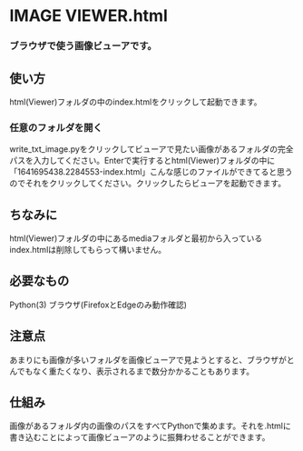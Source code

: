 # IMAGE VIEWER.html

### ブラウザで使う画像ビューアです。

## 使い方
html(Viewer)フォルダの中のindex.htmlをクリックして起動できます。

### 任意のフォルダを開く
write_txt_image.pyをクリックしてビューアで見たい画像があるフォルダの完全パスを入力してください。Enterで実行するとhtml(Viewer)フォルダの中に「1641695438.2284553-index.html」こんな感じのファイルができてると思うのでそれをクリックしてください。クリックしたらビューアを起動できます。


## ちなみに
html(Viewer)フォルダの中にあるmediaフォルダと最初から入っているindex.htmlは削除してもらって構いません。

## 必要なもの

Python(3)
ブラウザ(FirefoxとEdgeのみ動作確認)

## 注意点
あまりにも画像が多いフォルダを画像ビューアで見ようとすると、ブラウザがとんでもなく重たくなり、表示されるまで数分かかることもあります。

## 仕組み
画像があるフォルダ内の画像のパスをすべてPythonで集めます。それを.htmlに書き込むことによって画像ビューアのように振舞わせることができます。
